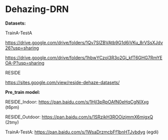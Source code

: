 # Dehazing-DRN

**Datasets:** 

TrainA-TestA

https://drive.google.com/drive/folders/1Qv7SIZBVAtb9G1d6iVKu_8rVSsXJdv26?usp=sharing

https://drive.google.com/drive/folders/1hbwYCzoI3R3o2Gj_kfT6GHG7RmYEOA-P?usp=sharing

RESIDE

https://sites.google.com/view/reside-dehaze-datasets/

**Pre_train model:**

RESIDE_Indoor: https://pan.baidu.com/s/1Hjl3pRpOAfN0eHqCgNIXxg  (t6pm) 

RESIDE_Outdoor: https://pan.baidu.com/s/1SRzikH3ROOizjmmX6migxQ  (2tmy) 

TrainA-TestA: https://pan.baidu.com/s/1WsaDrzmcbFf1bnHTJvbdyg  (egdi) 



